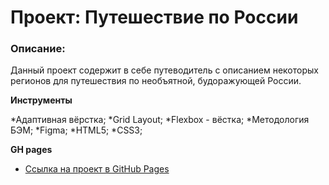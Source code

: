 # Проект: Путешествие по России

### Описание:

Данный проект содержит в себе путеводитель с описанием некоторых регионов для путешествия по необъятной, будоражующей России.

**Инструменты**

*Адаптивная вёрстка;
*Grid Layout;
*Flexbox - вёстка;
*Методология БЭМ;
*Figma;
*HTML5;
*CSS3;

**GH pages**

* [Ссылка на проект в GitHub Pages](https://github.com/PetrovMS/russian-travel.git)


